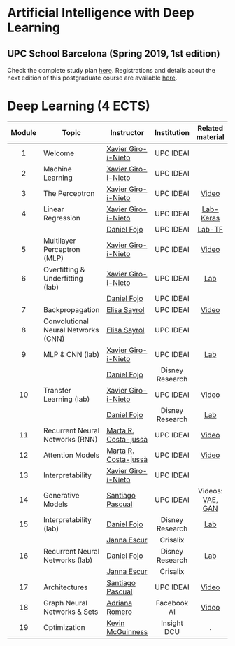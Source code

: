 # Artificial Intelligence with Deep Learning 
## UPC School Barcelona (Spring 2019, 1st edition)

Check the complete study plan [here](README.md). Registrations and details about the next edition of this postgraduate course are available [here](https://www.talent.upc.edu/cat/estudis/formacio/curs/310400/postgrau-artificial-intelligence-deep-learning/).

[XG-web]: https://imatge.upc.edu/web/people/xavier-giro
[DF-web]: https://www.linkedin.com/in/daniel-fojo/
[ES-web]: https://imatge.upc.edu/web/people/elisa-sayrol
[JE-web]: https://www.linkedin.com/in/janna-escur-i-gelabert-276b1212b/?originalSubdomain=es

[AR-web]: https://research.fb.com/people/romero-soriano/
[KM-web]: http://www.eeng.dcu.ie/~mcguinne/
[AS-web]: https://imatge.upc.edu/web/people/amaia-salvador

[MC-web]: http://www.costa-jussa.com/
[SP-web]: https://scholar.google.com/citations?user=7cVOyh0AAAAJ&hl=en


[dlai2018-d01l2-video]: https://www.youtube.com/watch?v=cshjMqYJrTo
[dlai2017-d2l1-video]: https://youtu.be/F03UEq8yVkI
[dlai2017-d3l1-video]: https://www.youtube.com/watch?v=F03UEq8yVkI
[dlai2017-d7l1-video]: https://youtu.be/N3DzDnzL19U
[dlai2017-d8l2-video]: https://youtu.be/z_jufP2xdv4
[dlcv2018-d1l2-video]: https://youtu.be/P47KJJ4wbyo
[dlcv2016-transfer-video]: https://www.youtube.com/watch?v=UKleTP1Zy1U
[dlai2017-d9l2-video]: https://youtu.be/FeJT8ejgsL0
[dlai2017-d10l1-video]: https://www.youtube.com/watch?v=a1aM0yUJXUI
[dlai2018-d07l1-video]: https://youtu.be/nSyj85PbhkI
[dlai2018-d09l1-video]: https://youtu.be/b3CI46RSOjU
[dlai2018-d09l2-video]: https://youtu.be/7XRpVKpbxq8

[mcgill-2018-romero]: https://www.youtube.com/watch?v=TFcWLfMJ38o

[aidl2019-dl-lab1a]: https://github.com/upcschool-ai/2019-spring/blob/master/labs/aidl2019_dl_lab1_keras.ipynb
[aidl2019-dl-lab1b]: https://github.com/upcschool-ai/2019-spring/blob/master/labs/aidl2019_dl_lab1_tensorflow.ipynb
[aidl2019-dl-lab2]: https://github.com/upcschool-ai/2019-spring/blob/master/labs/aidl2019_dl_lab2_overfitting.ipynb
[aidl2019-dl-lab3]: https://github.com/upcschool-ai/2019-spring/blob/master/labs/aidl2019_dl_lab3_cnn.ipynb
[aidl2019-dl-lab4]: https://github.com/upcschool-ai/2019-spring/blob/master/labs/aidl2019_dl_lab4_transfer.ipynb
[aidl2019-dl-lab5]: https://github.com/upcschool-ai/2019-spring/blob/master/labs/aidl2019_dl_lab5_style.ipynb
[aidl2019-dl-lab6]: https://github.com/upcschool-ai/2019-spring/blob/master/labs/aidl2019_dl_lab6_rnn.ipynb


# Deep Learning (4 ECTS)

| Module  | Topic                       | Instructor                     | Institution      |  Related material       |
| :---:| ------------------------------ |  ----------------------------- | :----------: |:---------------: |
| 1    | Welcome                        | [Xavier Giro-i-Nieto][XG-web]  |  UPC IDEAI |   |
| 2    | Machine Learning               | [Xavier Giro-i-Nieto][XG-web]  |  UPC IDEAI |   |
| 3    | The Perceptron                 | [Xavier Giro-i-Nieto][XG-web]  |  UPC IDEAI |  [Video][dlai2018-d01l2-video] |
| 4    | Linear Regression              | [Xavier Giro-i-Nieto][XG-web]  |  UPC IDEAI |  [Lab-Keras][aidl2019-dl-lab1a] |
|      |                                | [Daniel Fojo][DF-web]          |  UPC IDEAI |   [Lab-TF][aidl2019-dl-lab1b] |
| 5    | Multilayer Perceptron (MLP)    | [Xavier Giro-i-Nieto][XG-web]  |  UPC IDEAI |  [Video][dlai2017-d2l1-video]  |
| 6    | Overfitting & Underfitting (lab) | [Xavier Giro-i-Nieto][XG-web]  |  UPC IDEAI | [Lab][aidl2019-dl-lab2]  |
|      |                                | [Daniel Fojo][DF-web]          |  UPC IDEAI | |
| 7    | Backpropagation                | [Elisa Sayrol][ES-web]         |  UPC IDEAI       | [Video][dlai2017-d3l1-video] |
| 8    | Convolutional Neural Networks (CNN)  | [Elisa Sayrol][ES-web]   |  UPC IDEAI | |
| 9    | MLP & CNN (lab)                | [Xavier Giro-i-Nieto][XG-web]  |  UPC IDEAI | [Lab][aidl2019-dl-lab3] |
|      |                                | [Daniel Fojo][DF-web]          |  Disney Research       |  |
| 10    | Transfer Learning (lab)        | [Xavier Giro-i-Nieto][XG-web]  |  UPC IDEAI | [Video][dlcv2016-transfer-video] |
|      |                                | [Daniel Fojo][DF-web]          |  Disney Research       | [Lab][aidl2019-dl-lab4] |
| 11    | Recurrent Neural Networks (RNN)| [Marta R. Costa-jussà][MC-web] |  UPC IDEAI | [Video][dlai2017-d7l1-video] |
| 12    | Attention Models               | [Marta R. Costa-jussà][MC-web] |  UPC IDEAI | [Video][dlai2017-d8l2-video] |
| 13    | Interpretability               | [Xavier Giro-i-Nieto][XG-web]  |  UPC IDEAI | |
| 14    | Generative Models              | [Santiago Pascual][SP-web]     |  UPC IDEAI |  Videos: [VAE][dlai2018-d07l1-video], [GAN][dlai2018-d09l1-video] |
| 15    | Interpretability (lab)         | [Daniel Fojo][DF-web]            |  Disney Research | [Lab][aidl2019-dl-lab5] |
|      |                                | [Janna Escur][JE-web]          |  Crisalix  |  |
| 16   | Recurrent Neural Networks (lab)| [Daniel Fojo][DF-web]          |  Disney Research       | [Lab][aidl2019-dl-lab6] |
|      |                                | [Janna Escur][JE-web]          |  Crisalix  |  |
| 17    | Architectures                  | [Santiago Pascual][SP-web]     |  UPC IDEAI | [Video][dlcv2018-d1l2-video] |
| 18   | Graph Neural Networks & Sets   | [Adriana Romero][AS-web]       |  Facebook AI | [Video][mcgill-2018-romero] |
| 19   | Optimization                   | [Kevin McGuinness][KM-web]     |  Insight DCU | . |
